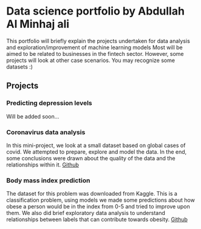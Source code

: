 # Data science portfolio by Abdullah Al Minhaj ali

This portfolio will briefly explain the projects undertaken for data analysis and exploration/improvement of machine learning models Most will be aimed to be related to businesses in the fintech sector. However, some projects will look at other case scenarios. You may recognize some datasets :)

## Projects 

### Predicting depression levels 
Will be added soon...

### Coronavirus data analysis
In this mini-project, we look at a small dataset based on global cases of covid. We attempted to prepare, explore and model the data. In the end, some conclusions were drawn about the quality of the data and the relationships within it.
[Github](https://github.com/AAMA7/Notebooks/blob/main/Notebooks/Covid_analysis.ipynb)

### Body mass index prediction
The dataset for this problem was downloaded from Kaggle. 
This is a classification problem, using models we made some predictions about how obese a person would be in the index from 0-5 and tried to improve upon them. We also did brief exploratory data analysis to understand relationships between labels that can contribute towards obesity. 
[Github](https://github.com/AAMA7/Notebooks/blob/main/Notebooks/Bodymassindex.ipynb)
